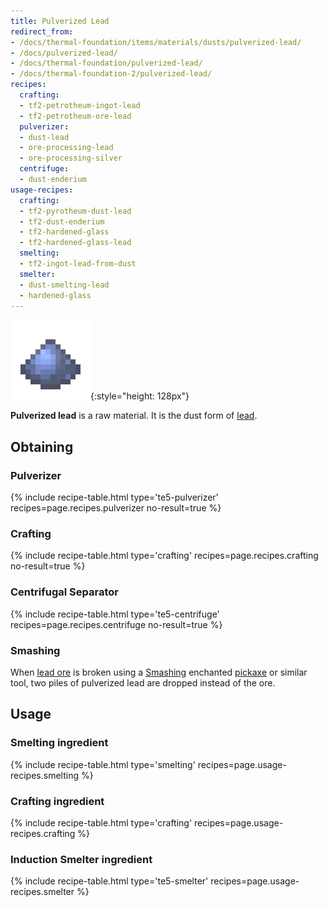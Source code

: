 ```yaml
---
title: Pulverized Lead
redirect_from:
- /docs/thermal-foundation/items/materials/dusts/pulverized-lead/
- /docs/pulverized-lead/
- /docs/thermal-foundation/pulverized-lead/
- /docs/thermal-foundation-2/pulverized-lead/
recipes:
  crafting:
  - tf2-petrotheum-ingot-lead
  - tf2-petrotheum-ore-lead
  pulverizer:
  - dust-lead
  - ore-processing-lead
  - ore-processing-silver
  centrifuge:
  - dust-enderium
usage-recipes:
  crafting:
  - tf2-pyrotheum-dust-lead
  - tf2-dust-enderium
  - tf2-hardened-glass
  - tf2-hardened-glass-lead
  smelting:
  - tf2-ingot-lead-from-dust
  smelter:
  - dust-smelting-lead
  - hardened-glass
---
```


![Pulverized lead](/assets/images/thermal-foundation-2/dust-lead.png){:style="height: 128px"}


**Pulverized lead** is a raw material. It is the dust form of
[lead](/docs/1.12/thermal-foundation-2/lead-ingot/).


Obtaining
---------

### Pulverizer
{% include recipe-table.html type='te5-pulverizer' recipes=page.recipes.pulverizer no-result=true %}

### Crafting
{% include recipe-table.html type='crafting' recipes=page.recipes.crafting no-result=true %}

### Centrifugal Separator
{% include recipe-table.html type='te5-centrifuge' recipes=page.recipes.centrifuge no-result=true %}

### Smashing
When [lead ore](/docs/1.12/thermal-foundation-2/lead-ore/) is broken using a
[Smashing](/docs/1.12/cofh-core-4/smashing/) enchanted
[pickaxe](https://minecraft.gamepedia.com/Pickaxe) or similar tool, two piles of
pulverized lead are dropped instead of the ore.


Usage
-----

### Smelting ingredient
{% include recipe-table.html type='smelting' recipes=page.usage-recipes.smelting %}

### Crafting ingredient
{% include recipe-table.html type='crafting' recipes=page.usage-recipes.crafting %}

### Induction Smelter ingredient
{% include recipe-table.html type='te5-smelter' recipes=page.usage-recipes.smelter %}
